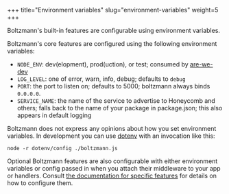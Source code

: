 +++
title="Environment variables"
slug="environment-variables"
weight=5
+++

Boltzmann's built-in features are configurable using environment variables.

<!-- more -->

Boltzmann's core features are configured using the following environment variables:

- `NODE_ENV`: dev(elopment), prod(uction), or test; consumed by [are-we-dev](https://github.com/chrisdickinson/are-we-dev)
- `LOG_LEVEL`: one of error, warn, info, debug; defaults to `debug`
- `PORT`: the port to listen on; defaults to 5000; boltzmann always binds `0.0.0.0`.
- `SERVICE_NAME`: the name of the service to advertise to Honeycomb and others; 
  falls back to the name of your package in package.json; this also appears in default logging

Boltzmann does not express any opinions about how you set environment variables. 
In development you can use [dotenv](https://github.com/motdotla/dotenv) with an 
invocation like this:

```shell
node -r dotenv/config ./boltzmann.js
```

Optional Boltzmann features are also configurable with either environment variables 
or config passed in when you attach their middleware to your app or handlers. 
Consult [the documentation for specific features](@reference/03-middleware.md) 
for details on how to configure them.
